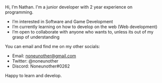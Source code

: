 Hi, I’m Nathan.
I'm a junior developer with 2 year experience on programming.
- I’m interested in Software and Game Development
- I’m currently learning on how to develop on the web (Web development)
- I’m open to collaborate with anyone who wants to, unless its out of my grasp of understanding

You can email and find me on my other socials:
- Email: noneunother@gmail.com
- Twitter: @noneunother
- Discord: Noneunother#0262

Happy to learn and develop.

<!---
Nathanure/Nathanure is a ✨ special ✨ repository because its `README.md` (this file) appears on your GitHub profile.
You can click the Preview link to take a look at your changes.
--->
